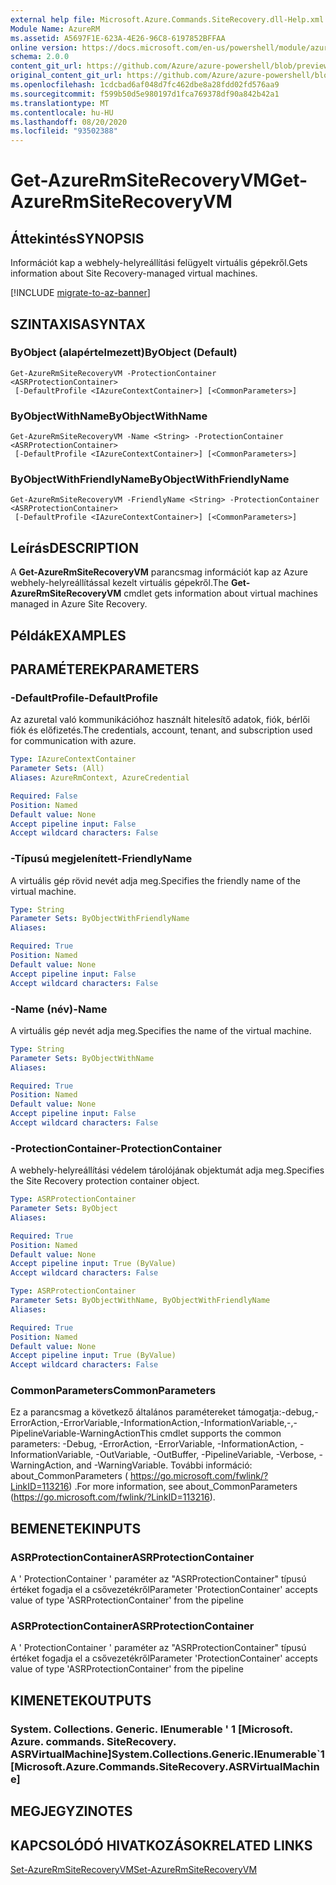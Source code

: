 ```yaml
---
external help file: Microsoft.Azure.Commands.SiteRecovery.dll-Help.xml
Module Name: AzureRM
ms.assetid: A5697F1E-623A-4E26-96C8-6197852BFFAA
online version: https://docs.microsoft.com/en-us/powershell/module/azurerm.siterecovery/get-azurermsiterecoveryvm
schema: 2.0.0
content_git_url: https://github.com/Azure/azure-powershell/blob/preview/src/ResourceManager/SiteRecovery/Commands.SiteRecovery/help/Get-AzureRmSiteRecoveryVM.md
original_content_git_url: https://github.com/Azure/azure-powershell/blob/preview/src/ResourceManager/SiteRecovery/Commands.SiteRecovery/help/Get-AzureRmSiteRecoveryVM.md
ms.openlocfilehash: 1cdcbad6af048d7fc462dbe8a28fdd02fd576aa9
ms.sourcegitcommit: f599b50d5e980197d1fca769378df90a842b42a1
ms.translationtype: MT
ms.contentlocale: hu-HU
ms.lasthandoff: 08/20/2020
ms.locfileid: "93502388"
---
```

# <span data-ttu-id="4c9ee-101">Get-AzureRmSiteRecoveryVM</span><span class="sxs-lookup"><span data-stu-id="4c9ee-101">Get-AzureRmSiteRecoveryVM</span></span>

## <span data-ttu-id="4c9ee-102">Áttekintés</span><span class="sxs-lookup"><span data-stu-id="4c9ee-102">SYNOPSIS</span></span>
<span data-ttu-id="4c9ee-103">Információt kap a webhely-helyreállítási felügyelt virtuális gépekről.</span><span class="sxs-lookup"><span data-stu-id="4c9ee-103">Gets information about Site Recovery-managed virtual machines.</span></span>

[!INCLUDE [migrate-to-az-banner](../../includes/migrate-to-az-banner.md)]

## <span data-ttu-id="4c9ee-104">SZINTAXISA</span><span class="sxs-lookup"><span data-stu-id="4c9ee-104">SYNTAX</span></span>

### <span data-ttu-id="4c9ee-105">ByObject (alapértelmezett)</span><span class="sxs-lookup"><span data-stu-id="4c9ee-105">ByObject (Default)</span></span>
```
Get-AzureRmSiteRecoveryVM -ProtectionContainer <ASRProtectionContainer>
 [-DefaultProfile <IAzureContextContainer>] [<CommonParameters>]
```

### <span data-ttu-id="4c9ee-106">ByObjectWithName</span><span class="sxs-lookup"><span data-stu-id="4c9ee-106">ByObjectWithName</span></span>
```
Get-AzureRmSiteRecoveryVM -Name <String> -ProtectionContainer <ASRProtectionContainer>
 [-DefaultProfile <IAzureContextContainer>] [<CommonParameters>]
```

### <span data-ttu-id="4c9ee-107">ByObjectWithFriendlyName</span><span class="sxs-lookup"><span data-stu-id="4c9ee-107">ByObjectWithFriendlyName</span></span>
```
Get-AzureRmSiteRecoveryVM -FriendlyName <String> -ProtectionContainer <ASRProtectionContainer>
 [-DefaultProfile <IAzureContextContainer>] [<CommonParameters>]
```

## <span data-ttu-id="4c9ee-108">Leírás</span><span class="sxs-lookup"><span data-stu-id="4c9ee-108">DESCRIPTION</span></span>
<span data-ttu-id="4c9ee-109">A **Get-AzureRmSiteRecoveryVM** parancsmag információt kap az Azure webhely-helyreállítással kezelt virtuális gépekről.</span><span class="sxs-lookup"><span data-stu-id="4c9ee-109">The **Get-AzureRmSiteRecoveryVM** cmdlet gets information about virtual machines managed in Azure Site Recovery.</span></span>

## <span data-ttu-id="4c9ee-110">Példák</span><span class="sxs-lookup"><span data-stu-id="4c9ee-110">EXAMPLES</span></span>

## <span data-ttu-id="4c9ee-111">PARAMÉTEREK</span><span class="sxs-lookup"><span data-stu-id="4c9ee-111">PARAMETERS</span></span>

### <span data-ttu-id="4c9ee-112">-DefaultProfile</span><span class="sxs-lookup"><span data-stu-id="4c9ee-112">-DefaultProfile</span></span>
<span data-ttu-id="4c9ee-113">Az azuretal való kommunikációhoz használt hitelesítő adatok, fiók, bérlői fiók és előfizetés.</span><span class="sxs-lookup"><span data-stu-id="4c9ee-113">The credentials, account, tenant, and subscription used for communication with azure.</span></span>

```yaml
Type: IAzureContextContainer
Parameter Sets: (All)
Aliases: AzureRmContext, AzureCredential

Required: False
Position: Named
Default value: None
Accept pipeline input: False
Accept wildcard characters: False
```

### <span data-ttu-id="4c9ee-114">-Típusú megjelenített</span><span class="sxs-lookup"><span data-stu-id="4c9ee-114">-FriendlyName</span></span>
<span data-ttu-id="4c9ee-115">A virtuális gép rövid nevét adja meg.</span><span class="sxs-lookup"><span data-stu-id="4c9ee-115">Specifies the friendly name of the virtual machine.</span></span>

```yaml
Type: String
Parameter Sets: ByObjectWithFriendlyName
Aliases: 

Required: True
Position: Named
Default value: None
Accept pipeline input: False
Accept wildcard characters: False
```

### <span data-ttu-id="4c9ee-116">-Name (név)</span><span class="sxs-lookup"><span data-stu-id="4c9ee-116">-Name</span></span>
<span data-ttu-id="4c9ee-117">A virtuális gép nevét adja meg.</span><span class="sxs-lookup"><span data-stu-id="4c9ee-117">Specifies the name of the virtual machine.</span></span>

```yaml
Type: String
Parameter Sets: ByObjectWithName
Aliases: 

Required: True
Position: Named
Default value: None
Accept pipeline input: False
Accept wildcard characters: False
```

### <span data-ttu-id="4c9ee-118">-ProtectionContainer</span><span class="sxs-lookup"><span data-stu-id="4c9ee-118">-ProtectionContainer</span></span>
<span data-ttu-id="4c9ee-119">A webhely-helyreállítási védelem tárolójának objektumát adja meg.</span><span class="sxs-lookup"><span data-stu-id="4c9ee-119">Specifies the Site Recovery protection container object.</span></span>

```yaml
Type: ASRProtectionContainer
Parameter Sets: ByObject
Aliases: 

Required: True
Position: Named
Default value: None
Accept pipeline input: True (ByValue)
Accept wildcard characters: False
```

```yaml
Type: ASRProtectionContainer
Parameter Sets: ByObjectWithName, ByObjectWithFriendlyName
Aliases: 

Required: True
Position: Named
Default value: None
Accept pipeline input: True (ByValue)
Accept wildcard characters: False
```

### <span data-ttu-id="4c9ee-120">CommonParameters</span><span class="sxs-lookup"><span data-stu-id="4c9ee-120">CommonParameters</span></span>
<span data-ttu-id="4c9ee-121">Ez a parancsmag a következő általános paramétereket támogatja:-debug,-ErrorAction,-ErrorVariable,-InformationAction,-InformationVariable,-,-PipelineVariable-WarningAction</span><span class="sxs-lookup"><span data-stu-id="4c9ee-121">This cmdlet supports the common parameters: -Debug, -ErrorAction, -ErrorVariable, -InformationAction, -InformationVariable, -OutVariable, -OutBuffer, -PipelineVariable, -Verbose, -WarningAction, and -WarningVariable.</span></span> <span data-ttu-id="4c9ee-122">További információ: about_CommonParameters ( https://go.microsoft.com/fwlink/?LinkID=113216) .</span><span class="sxs-lookup"><span data-stu-id="4c9ee-122">For more information, see about_CommonParameters (https://go.microsoft.com/fwlink/?LinkID=113216).</span></span>

## <span data-ttu-id="4c9ee-123">BEMENETEK</span><span class="sxs-lookup"><span data-stu-id="4c9ee-123">INPUTS</span></span>

### <span data-ttu-id="4c9ee-124">ASRProtectionContainer</span><span class="sxs-lookup"><span data-stu-id="4c9ee-124">ASRProtectionContainer</span></span>
<span data-ttu-id="4c9ee-125">A ' ProtectionContainer ' paraméter az "ASRProtectionContainer" típusú értéket fogadja el a csővezetékről</span><span class="sxs-lookup"><span data-stu-id="4c9ee-125">Parameter 'ProtectionContainer' accepts value of type 'ASRProtectionContainer' from the pipeline</span></span>

### <span data-ttu-id="4c9ee-126">ASRProtectionContainer</span><span class="sxs-lookup"><span data-stu-id="4c9ee-126">ASRProtectionContainer</span></span>
<span data-ttu-id="4c9ee-127">A ' ProtectionContainer ' paraméter az "ASRProtectionContainer" típusú értéket fogadja el a csővezetékről</span><span class="sxs-lookup"><span data-stu-id="4c9ee-127">Parameter 'ProtectionContainer' accepts value of type 'ASRProtectionContainer' from the pipeline</span></span>

## <span data-ttu-id="4c9ee-128">KIMENETEK</span><span class="sxs-lookup"><span data-stu-id="4c9ee-128">OUTPUTS</span></span>

### <span data-ttu-id="4c9ee-129">System. Collections. Generic. IEnumerable ' 1 [Microsoft. Azure. commands. SiteRecovery. ASRVirtualMachine]</span><span class="sxs-lookup"><span data-stu-id="4c9ee-129">System.Collections.Generic.IEnumerable\`1[Microsoft.Azure.Commands.SiteRecovery.ASRVirtualMachine]</span></span>

## <span data-ttu-id="4c9ee-130">MEGJEGYZI</span><span class="sxs-lookup"><span data-stu-id="4c9ee-130">NOTES</span></span>

## <span data-ttu-id="4c9ee-131">KAPCSOLÓDÓ HIVATKOZÁSOK</span><span class="sxs-lookup"><span data-stu-id="4c9ee-131">RELATED LINKS</span></span>

[<span data-ttu-id="4c9ee-132">Set-AzureRmSiteRecoveryVM</span><span class="sxs-lookup"><span data-stu-id="4c9ee-132">Set-AzureRmSiteRecoveryVM</span></span>](./Set-AzureRmSiteRecoveryVM.md)
